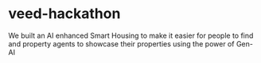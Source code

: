 # veed-hackathon
We built an AI enhanced Smart Housing to make it easier for people to find and property agents to showcase their properties using the power of Gen-AI 
